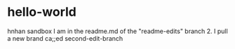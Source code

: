 # hello-world
hnhan sandbox
I am in the readme.md of the "readme-edits" branch
2. I pull a new brand ca;;ed second-edit-branch
